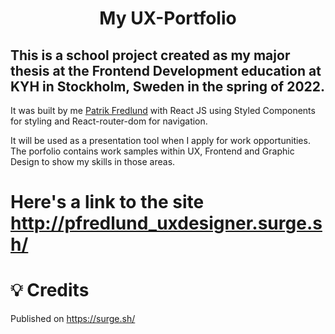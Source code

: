 <h1 align="center">  My UX-Portfolio </h1>

## This is a school project created as my major thesis at the Frontend Development education at KYH in Stockholm, Sweden in the spring of 2022.
It was built by me <a href="https://github.com/patrik-fredlund">Patrik Fredlund</a> with React JS using Styled Components for styling and React-router-dom for navigation.
  
It will be used as a presentation tool when I apply for work opportunities. 
The porfolio contains work samples within UX, Frontend and Graphic Design to show my skills in those areas.


# Here's a link to the site http://pfredlund_uxdesigner.surge.sh/

# :bulb: Credits
Published on https://surge.sh/








